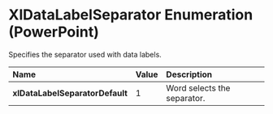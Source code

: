 
# XlDataLabelSeparator Enumeration (PowerPoint)

Specifies the separator used with data labels.



|**Name**|**Value**|**Description**|
|:-----|:-----|:-----|
| **xlDataLabelSeparatorDefault**|1|Word selects the separator.|
